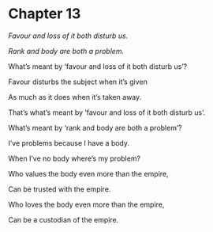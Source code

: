 # Chapter 13

_Favour and loss of it both disturb us._

_Rank and body are both a problem._

What’s meant by ‘favour and loss of it both disturb us’?

Favour disturbs the subject when it’s given

As much as it does when it’s taken away.

That’s what’s meant by ‘favour and loss of it both disturb us’.

What’s meant by ‘rank and body are both a problem’?

I’ve problems because I have a body.

When I’ve no body where’s my problem?

Who values the body even more than the empire,

Can be trusted with the empire.

Who loves the body even more than the empire,

Can be a custodian of the empire.
